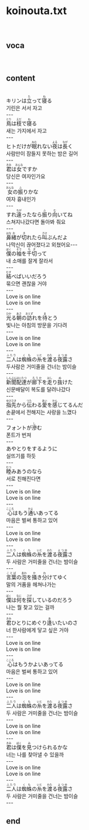 <h1>koinouta.txt</h1><br>
<h2>voca</h2><br>
<h2>content</h2><br>
キリンは<ruby>立<rt>た</rt></ruby>って<ruby>寝<rt>ね</rt></ruby>る<br>
기린은 서서 자고<br>
---<br>
<ruby>鳥<rt>とり</rt></ruby>は<ruby>枝<rt>えだ</rt></ruby>で<ruby>寝<rt>ね</rt></ruby>る<br>
새는 가지에서 자고<br>
---<br>
ヒトだけが<ruby>眠<rt>ねむ</rt></ruby>れない<ruby>夜<rt>よる</rt></ruby>は<ruby>長<rt>なが</rt></ruby>く<br>
사람만이 잠들지 못하는 밤은 길어<br>
---<br>
<ruby>君<rt>きみ</rt></ruby>は<ruby>女<rt>おんな</rt></ruby>ですか<br>
당신은 여자인가요<br>
---<br>
<ruby>女<rt>おんな</rt></ruby>の<ruby>振<rt>ふ</rt></ruby>りかな<br>
여자 흉내인가<br>
---<br>
すれ<ruby>違<rt>ちが</rt></ruby>ったなら<ruby>振<rt>ふ</rt></ruby>り<ruby>向<rt>む</rt></ruby>いてね<br>
스쳐지나갔다면 돌아봐 줘요<br>
---<br>
<ruby>鼻<rt>はな</rt></ruby><ruby>緒<rt>お</rt></ruby>が<ruby>切<rt>き</rt></ruby>れたら<ruby>叫<rt>さけ</rt></ruby>ぶんだよ<br>
나막신이 끊어졌다고 외쳤어요---<br>
<ruby>僕<rt>ぼく</rt></ruby>の<ruby>袖<rt>そで</rt></ruby>を<ruby>千切<rt>ちぎ</rt></ruby>って<br>
내 소매를 잘게 잘라서<br>
---<br>
<ruby>結<rt>むす</rt></ruby>べばいいだろう<br>
묶으면 괜찮을 거야<br>
---<br>
​Love is on line<br>
Love is on line<br>
---<br>
<ruby>光<rt>ひか</rt></ruby>る<ruby>朝<rt>あさ</rt></ruby>の<ruby>訪<rt>おとず</rt></ruby>れを<ruby>待<rt>ま</rt></ruby>とう<br>
빛나는 아침의 방문을 기다려<br>
---<br>
Love is on line<br>
Love is on line<br>
---<br>
<ruby>二人<rt>ふたり</rt></ruby>は<ruby>蜘蛛<rt>くも</rt></ruby>の<ruby>糸<rt>いと</rt></ruby>を<ruby>渡<rt>わた</rt></ruby>る<ruby>夜露<rt>よつゆ</rt></ruby>さ<br>
두사람은 거미줄을 건너는 밤이슬<br>
---<br>
<ruby>新聞<rt>しんぶん</rt></ruby><ruby>配達<rt>はいたつ</rt></ruby>が<ruby>廊下<rt>ろうか</rt></ruby>を<ruby>走<rt>はし</rt></ruby>り<ruby>抜<rt>ぬ</rt></ruby>けた<br>
신문배달이 복도를 달려나갔다<br>
---<br>
<ruby>指先<rt>ゆびさき</rt></ruby>から<ruby>伝<rt>つた</rt></ruby>わる<ruby>愛<rt>あい</rt></ruby>を<ruby>感<rt>かん</rt></ruby>じてるんだ<br>
손끝에서 전해지는 사랑을 느꼈다<br>
---<br>
フォントが<ruby>滲<rt>し</rt></ruby>む<br>
폰트가 번져<br>
---<br>
あやとりをするように<br>
실뜨기를 하듯<br>
---<br>
<ruby>睦<rt>むつ</rt></ruby>みあうのなら<br>
서로 친해진다면<br>
---<br>
Love is on line<br>
Love is on line<br>
---<br>
<ruby>心<rt>こころ</rt></ruby>はもう<ruby>通<rt>かよ</rt></ruby>いあってる<br>
마음은 벌써 통하고 있어<br>
---<br>
Love is on line<br>
Love is on line<br>
---<br>
<ruby>二人<rt>ふたり</rt></ruby>は<ruby>蜘蛛<rt>くも</rt></ruby>の<ruby>糸<rt>いと</rt></ruby>を<ruby>渡<rt>わた</rt></ruby>る<ruby>夜露<rt>よつゆ</rt></ruby>さ<br>
두 사람은 거미줄을 건너는 밤이슬<br>
---<br>
<ruby>言葉<rt>ことば</rt></ruby>の<ruby>泡<rt>あわ</rt></ruby>を<ruby>掻<rt>か</rt></ruby>き<ruby>分<rt>わ</rt></ruby>けてゆく<br>
말의 거품을 헤쳐나가는<br>
---<br>
<ruby>僕<rt>ぼく</rt></ruby>は<ruby>何<rt>なに</rt></ruby>を<ruby>探<rt>さが</rt></ruby>しているのだろう<br>
나는 뭘 찾고 있는 걸까<br>
---<br>
<ruby>君<rt>きみ</rt></ruby>ひとりにめぐり<ruby>逢<rt>あ</rt></ruby>いたいのさ<br>
너 한사람에게 닿고 싶은 거야<br>
---<br>
Love is on line<br>
Love is on line<br>
---<br>
<ruby>心<rt>こころ</rt></ruby>はもうかよいあってる<br>
마음은 벌써 통하고 있어<br>
---<br>
Love is on line<br>
Love is on line<br>
---<br>
<ruby>二人<rt>ふたり</rt></ruby>は<ruby>蜘蛛<rt>くも</rt></ruby>の<ruby>糸<rt>いと</rt></ruby>を<ruby>渡<rt>わた</rt></ruby>る<ruby>夜露<rt>よつゆ</rt></ruby>さ<br>
두 사람은 거미줄을 건너는 밤이슬<br>
---<br>
Love is on line<br>
Love is on line<br>
---<br>
<ruby>君<rt>きみ</rt></ruby>は<ruby>僕<rt>ぼく</rt></ruby>を<ruby>見<rt>み</rt></ruby>つけられるかな<br>
너는 나를 찾아낼 수 있을까<br>
---<br>
Love is on line<br>
Love is on line<br>
---<br>
<ruby>二人<rt>ふたり</rt></ruby>は<ruby>蜘蛛<rt>くも</rt></ruby>の<ruby>糸<rt>いと</rt></ruby>を<ruby>渡<rt>わた</rt></ruby>る<ruby>夜露<rt>よつゆ</rt></ruby>さ<br>
두 사람은 거미줄을 건너는 밤이슬<br>
---<br>
<h2>end</h2><br>
